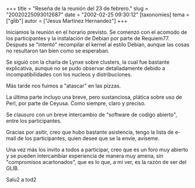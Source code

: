 +++
title = "Reseña de la reunión del 23 de febrero."
slug = "20020225093012687"
date = "2002-02-25 09:30:12"
[taxonomies]
tema = ["glib"]
autor = ["Jesus Martinez Hernandez"]
+++

Iniciamos la reunión en el horario previsto. Se comenzó con el acomodo
de los participantes y la instalación de Debian por parte de Requiem77.
Después se &quot;intentó&quot; recompilar el kernel al estilo Debian,
aunque las cosas no resultaron tan bien como se esperaban.

<!-- more -->
Se siguió con la charla de Lynxe sobre clusters, la cual fue bastante
explicativa, aunque no se pudo observar detalladamente debido a
incompatibilidades con los nucleos y distribuciones.

Más tarde nos fuimos a &quot;atascar&quot; en las pizzas.

La última parte incluyo una breve, pero sustanciosa, plática sobre uso
de Perl, por parte de Ceyusa. Como siempre, claro y preciso.

Se clausuro con un breve intercambio de &quot;software de codigo
abierto&quot;, entre los participantes.

Gracias por asitir, creo que hubo bastante asistencia, tengo la lista de
e-mail de los participantes, quien desee que se la envíe, avíseme.

Una vez más los invito a todos a participar, creo que es un foro muy
abierto y se pueden intercambiar experiencia de manera muy amena, sin
&quot;compromisos acartonados&quot;, que es lo que, a mi ver, es la
razón de ser del GLIB.

Salu2 a tod2

